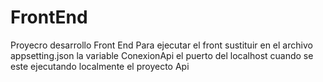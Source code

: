 # FrontEnd
Proyecro desarrollo Front End
Para ejecutar el front
sustituir en el archivo appsetting.json
la variable
ConexionApi
el puerto del localhost
cuando se este ejecutando localmente el proyecto Api
